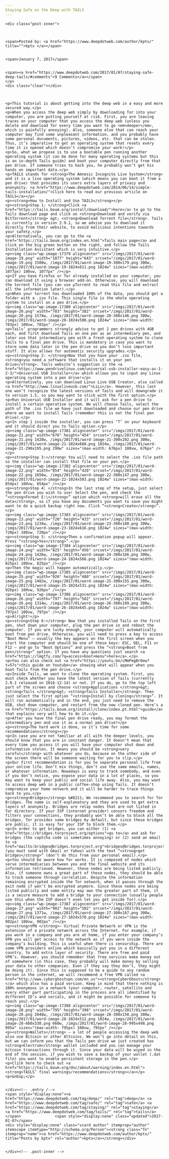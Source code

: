 ```yaml
---
Staying Safe on the Deep with TAILS
---
```

<article class="post-listing post-17368 post type-post status-publish format-standard has-post-thumbnail hentry  tag-deep tag-safe tag-staying tag-tails">
    
    <div class="post-inner">
    
    
        
    <span>Posted by: <a href="https://www.deepdotweb.com/author/kptx/" title="">kptx </a></span>
    
    
    <span>January 7, 2017</span>
    
    
    <span><a href="https://www.deepdotweb.com/2017/01/07/staying-safe-deep-tails/#comments">9 Comments</a></span>
    </p>
    <div class="clear"></div>
    
    
    
    <p>This tutorial is about getting into the deep web in a easy and more secured way.</p>
    <p>When you access the deep web simply by downloading Tor into your computer, you are putting yourself at risk. First, you are leaving traces on your computer that you access the deep web (unless you delete and download Tor every time you want to go <em>deeper</em>, which is painfully annoying). Also, someone else that can reach your computer may find some unpleasant information, and you probably have some personal documents, pictures, videos, etc. that can be stolen. Thus, it’s imperative to get an operating system that resets every time it is opened which doesn’t compromise your work!</p>
    <p>So, what we propose is to use a bootable pen running another operating system (it can be done for many operating systems but this is an in-depth Tails guide) and boot your computer directly from that pen drive. If someone tries to hack you, he probably won’t get his hands on important data.</p>
    <p>TAILS stands for <strong>The Amnesic Incognito Live System</strong> and it is a live operating system (which means you can boot it from a pen drive) that provides its users extra layers of privacy and anonymity. <a href="https://www.deepdotweb.com/2014/06/14/simple-tails-installation/">Click here to read our previous article on TAILS</a></p>
    <p><strong>How to Install and Use TAILS</strong></p>
    <p><strong>Step 1: </strong>Click <a href="https://tails.boum.org/install/download/">here</a> to go to the Tails download page and click on <strong>Download and verify via BitTorrent</strong> &gt; <strong>Download Torrent file</strong>. Tails is currently in version 2.9.1, so we advise you to download it directly from their website, to avoid malicious intentions towards your safety.</p>
    <p>Alternatively, you can go to the <a href="https://tails.boum.org/index.en.html">Tails main page</a> and click on the big green button on the right, and follow the Tails Installation Assistant which is very intuitive.</p>
    <p><img class="wp-image-17379 aligncenter" src="/imgs/2017/01/word-image-19.png" width="1077" height="643" srcset="/imgs/2017/01/word-image-19.png 1508w, /imgs/2017/01/word-image-19-300x179.png 300w, /imgs/2017/01/word-image-19-1024x611.png 1024w" sizes="(max-width: 1077px) 100vw, 1077px" /></p>
    <p>If you have Firefox or Tor already installed on your computer, you can download it using a browser add-on. Otherwise, you will download the torrent file (you can use μTorrent to read this file and extract all the information later).</p>
    <p>When your torrent has downloaded 100% of the data, you should get a folder with a .iso file. This single file is the whole operating system to install on a pen drive.</p>
    <p><img class="wp-image-17380 aligncenter" src="/imgs/2017/01/word-image-20.png" width="783" height="382" srcset="/imgs/2017/01/word-image-20.png 1574w, /imgs/2017/01/word-image-20-300x146.png 300w, /imgs/2017/01/word-image-20-1024x500.png 1024w" sizes="(max-width: 783px) 100vw, 783px" /></p>
    <p>Tails’ programmers strongly advise to get 2 pen drives with 4GB each, and first download Tails on one pen as an intermediary pen, and later use that intermediary pen with a fresh operating system to clone Tails to a final pen drive. This is mandatory in case you want to store some data later in the pen drive so you don’t lose important stuff. It also allows for automatic security upgrades.</p>
    <p><strong>Step 2: </strong>Now that you have your .iso file, <strong>you need a software that installs it on your pen drive</strong>. Tails website’s suggestion is the <a href="https://www.pendrivelinux.com/universal-usb-installer-easy-as-1-2-3/">Universal USB Installer</a> which allows you to input any Linux operating system into a pen drive!</p>
    <p>Alternatively, you can download Linux Live USB Creator, also called <a href="http://www.linuxliveusb.com/">LiLi</a>. However, this last one won’t recognize the latest versions of Tails and will downgrade it to version 1.5, so you may want to stick with the first option.</p>
    <p>Run Universal USB Installer and it will ask for a pen drive to install a certain operative system. We will choose Tails, select the path of the .iso file we have just downloaded and choose our pen drive where we want to install Tails (remember this is not the final pen drive).</p>
    <p>In step 1 inside the installer, you can press ‘T’ on your keyboard and it should direct you to Tails option.</p>
    <p><img class="wp-image-17381 aligncenter" src="/imgs/2017/01/word-image-21.png" width="676" height="454" srcset="/imgs/2017/01/word-image-21.png 1420w, /imgs/2017/01/word-image-21-300x202.png 300w, /imgs/2017/01/word-image-21-1024x688.png 1024w, /imgs/2017/01/word-image-21-290x195.png 290w" sizes="(max-width: 676px) 100vw, 676px" /></p>
    <p><strong>Step 3:</strong> You will need to select the .iso file path so the installer can install that file on your pen.</p>
    <p><img class="wp-image-17382 aligncenter" src="/imgs/2017/01/word-image-22.png" width="854" height="420" srcset="/imgs/2017/01/word-image-22.png 1656w, /imgs/2017/01/word-image-22-300x147.png 300w, /imgs/2017/01/word-image-22-1024x503.png 1024w" sizes="(max-width: 854px) 100vw, 854px" /></p>
    <p><strong>Step 4: </strong>In the last step of the setup, just select the pen drive you wish to use! Select the pen, and check the “<strong>Format E:\</strong>” option which <strong>will erase all the data</strong>, so if you have any documents you want to save you might want to do a quick backup right now. Click “<strong>Create</strong>”.</p>
    <p><img class="wp-image-17383 aligncenter" src="/imgs/2017/01/word-image-23.png" width="720" height="433" srcset="/imgs/2017/01/word-image-23.png 1234w, /imgs/2017/01/word-image-23-300x180.png 300w, /imgs/2017/01/word-image-23-1024x616.png 1024w" sizes="(max-width: 720px) 100vw, 720px" /></p>
    <p><strong>Step 5: </strong>Then a confirmation popup will appear. Press “<strong>Yes</strong>”.</p>
    <p><img class="wp-image-17384 aligncenter" src="/imgs/2017/01/word-image-24.png" width="825" height="456" srcset="/imgs/2017/01/word-image-24.png 1426w, /imgs/2017/01/word-image-24-300x166.png 300w, /imgs/2017/01/word-image-24-1024x566.png 1024w" sizes="(max-width: 825px) 100vw, 825px" /></p>
    <p>Then the magic will happen automatically.</p>
    <p><img class="wp-image-17385 aligncenter" src="/imgs/2017/01/word-image-25.png" width="926" height="480" srcset="/imgs/2017/01/word-image-25.png 1482w, /imgs/2017/01/word-image-25-300x155.png 300w, /imgs/2017/01/word-image-25-1024x531.png 1024w" sizes="(max-width: 926px) 100vw, 926px" /></p>
    <p><img class="wp-image-17386 aligncenter" src="/imgs/2017/01/word-image-26.png" width="797" height="502" srcset="/imgs/2017/01/word-image-26.png 1314w, /imgs/2017/01/word-image-26-300x189.png 300w, /imgs/2017/01/word-image-26-1024x645.png 1024w" sizes="(max-width: 797px) 100vw, 797px" /></p>
    <p>Alright!</p>
    <p><strong>Step 6:</strong> Now that you installed Tails on the first pen, shut down your computer, plug the pen drive in and reboot the computer. If you are lucky enough, your computer will automatically boot from pen drive. Otherwise, you will need to press a key to access “Boot Menu” – usually the key appears on the first screen when you start the computer and should be one of these keys: ESC, DEL, F11 or F12 – and go to “Boot Options” and press the “<strong>Boot from pen</strong>” option. If you have any questions just search <a href="https://lmgtfy.com/?q=access+boot+menu">here</a>.</p>
    <p>You can also check out <a href="https://youtu.be/cMmPegBr0ew?t=57s">this guide on Youtube</a> showing what will appear when you boot Tails from the pen drive.</p>
    <p>Inside Tails, we want to clone the operating system. First, you must check whether you have the latest version of Tails (currently 2.9.1 released on 2016-12-14) or not. If you do, go to the top left part of the screen and choose <strong>Applications </strong>&gt; <strong>Tails </strong>&gt; <strong>Tails Installer</strong>. Then just select the first option “<strong>Install by cloning</strong>”. It will run automatically and in the end, you just need to remove the USB, shut down computer, and restart from the new cloned pen. Here’s a <a href="https://tails.boum.org/install/clone/index.pt.html">guide</a> that explains very well how to do it.</p>
    <p>After you have the final pen drive ready, you may format the intermediary pen and use it as a normal pen drive!</p>
    <p><strong>The hard work is done, so it’s time for some recommendations</strong></p>
    <p>In case you are not familiar at all with the deeper levels, you should know that you are in constant danger. It doesn’t mean that every time you access it you will have your computer shut down and information stolen. It means you should be <strong>very careful</strong> with whatever you do, because on the other side of the screen there will be someone waiting for you to slip.</p>
    <p>Our first recommendation is for you to separate personal life from your online life. Don’t mix things, don’t use the same emails, names, or whatever information. Nowadays is easy to track somebody, and even if you don’t notice, you expose your data in a lot of places, so you may want to keep your public and social life away. Also, you may want to access deep web in a public coffee-shop using Tails. It doesn’t compromise your home network and it will be harder to trace things back to you.</p>
    <p><strong>Bridges</strong> &#8211; We recommend you to search for Tor Bridges. The name is self-explanatory and they are used to get extra layers of anonymity. Bridges are relay nodes that are not listed in Tor directory. If your ISP (internet provider) censors freedom and filters your connections, they probably won’t be able to block all the bridges. Tor provides some bridges by default, but since these bridges are public, it is easy for your ISP to block them.</p>
    <p>In order to get bridges, you can either (1) <a href="https://bridges.torproject.org/options">go to</a> and ask for bridges (the captcha code is sometimes annoying) or (2) send an email to <a href="mailto:bridges@bridges.torproject.org">bridges@bridges.torproject.org</a> (you must send with Gmail or Yahoo) with the text “<strong>get bridges</strong>” (don’t do this from your personal email).</p>
    <p>You should be aware how Tor works. It is composed of nodes which serve intermediaries between you and the final website and its information retrieved. However, these nodes are being listed publicly. Also, if someone owns a great part of these nodes, they should be able to track someone through correlation. Despite the information remaining encrypted inside the Tor network, when it passes through the exit node if won’t be encrypted anymore. Since these nodes are being listed publicly and some entity may own the greater part of them, it is a secure measure to add a bridge to your connection (usually people use this when the ISP doesn’t even let you get inside Tor).</p>
    <p><img class="wp-image-17387 aligncenter" src="/imgs/2017/01/word-image-27.png" width="902" height="502" srcset="/imgs/2017/01/word-image-27.png 1371w, /imgs/2017/01/word-image-27-300x167.png 300w, /imgs/2017/01/word-image-27-1024x570.png 1024w" sizes="(max-width: 902px) 100vw, 902px" /></p>
    <p><strong>VPN </strong>– Virtual Private Network or VPN is the extension of a private network across the Internet. For example, if you work in a company and you are at home, if you enter your company’s VPN you will get access to the network as if you were inside the company’s building. This is useful when there is censorship. There are some VPN providers online which basically put you in a different country, to add extra layer of security. There are free and paid VPN’s. However, you should remember that free services make money out of somewhere (in this case, they probably will make money by selling your data to other companies. Even if they say they don’t, they might be doing it). Since this is supposed to be a guide to any random person in the internet, we will recommend a free VPN called <a href="http://www.cyberghostvpn.com/en_us"><strong>CyberGhost</strong></a> which also has a paid version. Keep in mind that there nothing is 100% anonymous in a network (your computer, router, satellite and every other part participating in the process are all identified by different ID’s and serials, and it might be possible for someone to reach you).</p>
    <p><img class="wp-image-17388 aligncenter" src="/imgs/2017/01/word-image-28.png" width="795" height="398" srcset="/imgs/2017/01/word-image-28.png 2048w, /imgs/2017/01/word-image-28-300x150.png 300w, /imgs/2017/01/word-image-28-1024x512.png 1024w, /imgs/2017/01/word-image-28-660x330.png 660w, /imgs/2017/01/word-image-28-995x498.png 995w" sizes="(max-width: 795px) 100vw, 795px" /></p>
    <p><strong>Wallets</strong> – a lot of people accessing the deep web also use Bitcoin or other Altcoins. We won’t go into detail on this, but we can inform you that the Tails pen drive we just created has <strong>Electrum</strong> wallet included and you can manage your bitcoin transactions through it. Since your data will be wiped in the end of the session, if you wish to save a backup of your wallet (.dat file) you want to enable persistent storage in the pen.</p>
    <p>Click here to check out <a href="https://tails.boum.org/doc/about/warning/index.en.html"><strong>TAILS’ final warnings/recommendations</strong></a></p>
    <p>&nbsp;</p>
    
    
    </div><!-- .entry /-->
    <span style="display:none"><a href="https://www.deepdotweb.com/tag/deep/" rel="tag">deep</a> <a href="https://www.deepdotweb.com/tag/safe/" rel="tag">safe</a> <a href="https://www.deepdotweb.com/tag/staying/" rel="tag">staying</a> <a href="https://www.deepdotweb.com/tag/tails/" rel="tag">tails</a></span>				<span style="display:none" class="updated">2017-01-07</span>
    <div style="display:none" class="vcard author" itemprop="author" itemscope itemtype="http://schema.org/Person"><strong class="fn" itemprop="name"><a href="https://www.deepdotweb.com/author/kptx/" title="Posts by kptx" rel="author">kptx</a></strong></div>
    
    
    </div><!-- .post-inner -->
</article><!-- .post-listing -->

